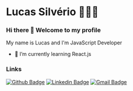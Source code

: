 # Lucas Silvério 👨🏽‍🚀

### Hi there 👋 Welcome to my profile 

My name is Lucas and I'm JavaScript Developer
- 🌱 I’m currently learning React.js

### Links
[![Github Badge](https://img.shields.io/badge/-Github-000?style=flat-square&logo=Github&logoColor=white&link=link_do_seu_perfil_no_github)](https://github.com/silverio-lucas)
[![Linkedin Badge](https://img.shields.io/badge/-LinkedIn-blue?style=flat-square&logo=Linkedin&logoColor=white&link=link_do_seu_perfil_no_linkedin)](https://www.linkedin.com/in/lucassilverio/)
[![Gmail Badge](https://img.shields.io/badge/-Gmail-c14438?style=flat-square&logo=Gmail&logoColor=white&link=mailto:seu_email)](mailto:lucas.jprm27@gmail.com)
<!--
**silverio-lucas/silverio-lucas** is a ✨ _special_ ✨ repository because its `README.md` (this file) appears on your GitHub profile.

Here are some ideas to get you started:

- 🔭 I’m currently working on ...
- 🌱 I’m currently learning ...
- 👯 I’m looking to collaborate on ...
- 🤔 I’m looking for help with ...
- 💬 Ask me about ...
- 📫 How to reach me: ...
- 😄 Pronouns: ...
- ⚡ Fun fact: ...
-->

